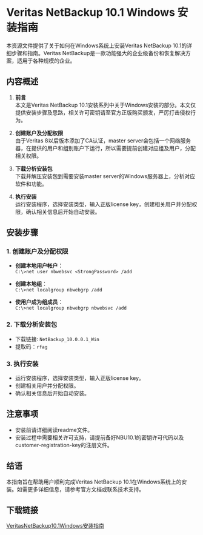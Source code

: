 # Veritas NetBackup 10.1 Windows 安装指南

本资源文件提供了关于如何在Windows系统上安装Veritas NetBackup 10.1的详细步骤和指南。Veritas NetBackup是一款功能强大的企业级备份和恢复解决方案，适用于各种规模的企业。

## 内容概述

1. **前言**  
   本文是Veritas NetBackup 10.1安装系列中关于Windows安装的部分。本文仅提供安装步骤及思路，相关许可密钥请至官方正版购买颁发，严厉打击侵权行为。

2. **创建账户及分配权限**  
   由于Veritas 8以后版本添加了CA认证，master server会包括一个网络服务器，在提供的用户和组别账户下运行，所以需要提前创建对应组及用户，分配相关权限。

3. **下载分析安装包**  
   下载并解压安装包到需要安装master server的Windows服务器上，分析对应软件和功能。

4. **执行安装**  
   运行安装程序，选择安装类型，输入正版license key，创建相关用户并分配权限，确认相关信息后开始自动安装。

## 安装步骤

### 1. 创建账户及分配权限

- **创建本地用户帐户**：  
  `C:\>net user nbwebsvc <StrongPassword> /add`

- **创建本地组**：  
  `C:\>net localgroup nbwebgrp /add`

- **使用户成为组成员**：  
  `C:\>net localgroup nbwebgrp nbwebsvc /add`

### 2. 下载分析安装包

- 下载链接: `NetBackup_10.0.0.1_Win`  
- 提取码：`rfag`

### 3. 执行安装

- 运行安装程序，选择安装类型，输入正版license key。
- 创建相关用户并分配权限。
- 确认相关信息后开始自动安装。

## 注意事项

- 安装前请详细阅读readme文件。
- 安装过程中需要相关许可支持，请提前备好NBU10.1的密钥许可代码以及customer-registration-key的注册文件。

## 结语

本指南旨在帮助用户顺利完成Veritas NetBackup 10.1在Windows系统上的安装。如需更多详细信息，请参考官方文档或联系技术支持。

## 下载链接

[VeritasNetBackup10.1Windows安装指南](https://pan.quark.cn/s/db1a0c7898be)